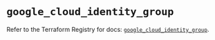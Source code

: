 # `google_cloud_identity_group`

Refer to the Terraform Registry for docs: [`google_cloud_identity_group`](https://registry.terraform.io/providers/hashicorp/google/5.34.0/docs/resources/cloud_identity_group).
